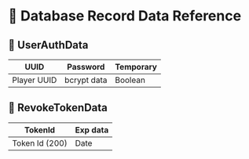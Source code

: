 # 💾 Database Record Data Reference

## 👤 UserAuthData

| UUID        | Password    | Temporary |
|-------------|-------------|-----------|
| Player UUID | bcrypt data | Boolean   |

## 🔑 RevokeTokenData

| TokenId        | Exp data |
|----------------|----------|
| Token Id (200) | Date     |